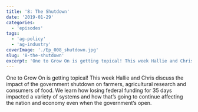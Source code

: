 ```yaml
---
title: '8: The Shutdown'
date: '2019-01-29'
categories:
  - 'episodes'
tags:
  - 'ag-policy'
  - 'ag-industry'
coverImage: './Ep_008_shutdown.jpg'
slug: '8-the-shutdown'
excerpt: 'One to Grow On is getting topical! This week Hallie and Chris discuss the impact of the government shutdown on farmers, agricultural research and consumers of food. We learn how losing federal funding for 35 days impacted a variety of systems and how that’s going to continue affecting the nation and economy even when the government’s open.'
---
```


One to Grow On is getting topical! This week Hallie and Chris discuss the impact of the government shutdown on farmers, agricultural research and consumers of food. We learn how losing federal funding for 35 days impacted a variety of systems and how that’s going to continue affecting the nation and economy even when the government’s open.
